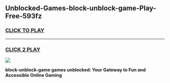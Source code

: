 
## Unblocked-Games-block-unblock-game-Play-Free-593fz
<h3>
<a href="https://premium76.site?title=block-unblock-game&ref=09A">CLICK TO PLAY</a></h3>
<hr>

<h3>
<a href="https://premium76.site?title=block-unblock-game&ref=09A">CLICK 2 PLAY</a>
  
</h3>

<a href="https://premium76.site?title=block-unblock-game&ref=09A"><img src="https://clearcache.store/games.png"></a>


**block-unblock-game games unblocked: Your Gateway to Fun and Accessible Online Gaming**
